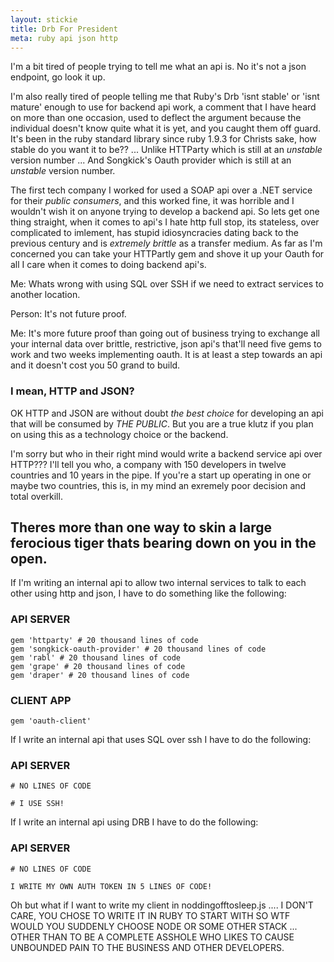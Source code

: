```yaml
---
layout: stickie
title: Drb For President
meta: ruby api json http
---
```

I'm a bit tired of people trying to tell me what an api is. No it's not a json endpoint, go look it up.

I'm also really tired of people telling me that Ruby's Drb 'isnt stable' or 'isnt mature' enough to use for backend api work, a comment that I have heard on more than one occasion, used to deflect the argument because the individual doesn't know quite what it is yet, and you caught them off guard. It's been in the ruby standard library since ruby 1.9.3 for Christs sake, how stable do you want it to be?? ... Unlike HTTParty which is still at an *unstable* version number ... And Songkick's Oauth provider which is still at an *unstable* version number.

The first tech company I worked for used a SOAP api over a .NET service for their *public consumers*, and this worked fine, it was horrible and I wouldn't wish it on anyone trying to develop a backend api. So lets get one thing straight, when it comes to api's I hate http full stop, its stateless, over complicated to imlement, has stupid idiosyncracies dating back to the previous century and is *extremely brittle* as a transfer medium. As far as I'm concerned you can take your HTTPartly gem and shove it up your Oauth for all I care when it comes to doing backend api's.

Me: Whats wrong with using SQL over SSH if we need to extract services to another location.

Person: It's not future proof.

Me: It's more future proof than going out of business trying to exchange all your internal data over brittle, restrictive, json api's that'll need five gems to work and two weeks implementing oauth. It is at least a step towards an api and it doesn't cost you 50 grand to build.

### I mean, HTTP and JSON?
OK HTTP and JSON are without doubt *the best choice* for developing an api that will be consumed by *THE PUBLIC*. But you are a true klutz if you plan on using this as a technology choice or the backend.

I'm sorry but who in their right mind would write a backend service api over HTTP??? I'll tell you who, a company with 150 developers in twelve countries and 10 years in the pipe. If you're a start up operating in one or maybe two countries, this is, in my mind an exremely poor decision and total overkill.

## Theres more than one way to skin a large ferocious tiger thats bearing down on you in the open.
If I'm writing an internal api to allow two internal services to talk to each other using http and json, I have to do something like the following:

### API SERVER

    gem 'httparty' # 20 thousand lines of code
    gem 'songkick-oauth-provider' # 20 thousand lines of code
    gem 'rabl' # 20 thousand lines of code
    gem 'grape' # 20 thousand lines of code
    gem 'draper' # 20 thousand lines of code

### CLIENT APP

    gem 'oauth-client'

If I write an internal api that uses SQL over ssh I have to do the following:

### API SERVER

    # NO LINES OF CODE

    # I USE SSH!

If I write an internal api using DRB I have to do the following:

### API SERVER

    # NO LINES OF CODE

    I WRITE MY OWN AUTH TOKEN IN 5 LINES OF CODE!

Oh but what if I want to write my client in noddingofftosleep.js .... I DON'T CARE, YOU CHOSE TO WRITE IT IN RUBY TO START WITH SO WTF WOULD YOU SUDDENLY CHOOSE NODE OR SOME OTHER STACK ... OTHER THAN TO BE A COMPLETE ASSHOLE WHO LIKES TO CAUSE UNBOUNDED PAIN TO THE BUSINESS AND OTHER DEVELOPERS.
